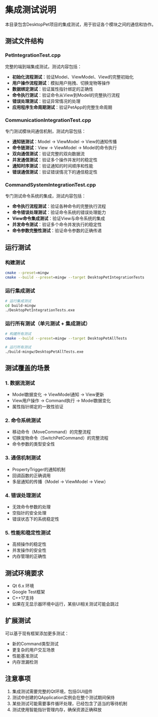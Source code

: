 # 集成测试说明

本目录包含DesktopPet项目的集成测试，用于验证各个模块之间的通信和协作。

## 测试文件结构

### PetIntegrationTest.cpp
完整的端到端集成测试，测试内容包括：
- **初始化流程测试**：验证Model、ViewModel、View的完整初始化
- **用户操作流程测试**：模拟用户拖拽、切换宠物等操作
- **数据绑定测试**：验证属性指针绑定的正确性
- **命令执行测试**：验证命令从View到Model的完整执行流程
- **错误处理测试**：验证异常情况的处理
- **应用程序生命周期测试**：验证PetApp的完整生命周期

### CommunicationIntegrationTest.cpp
专门测试模块间通信机制，测试内容包括：
- **通知链测试**：Model → ViewModel → View的通知传播
- **命令链测试**：View → ViewModel → Model的命令执行
- **双向通信测试**：验证完整的双向数据流
- **并发通信测试**：验证多个操作并发时的稳定性
- **通知时序测试**：验证通知的时间顺序和性能
- **错误通信测试**：验证错误情况下的通信稳定性

### CommandSystemIntegrationTest.cpp
专门测试命令系统的集成，测试内容包括：
- **命令执行流程测试**：验证各种命令的完整执行流程
- **命令错误处理测试**：验证命令系统的错误处理能力
- **View命令集成测试**：验证View与命令系统的集成
- **并发命令测试**：验证多个命令并发执行的稳定性
- **命令参数完整性测试**：验证命令参数的正确传递

## 运行测试

### 构建测试
```bash
cmake --preset=mingw
cmake --build --preset=mingw --target DesktopPetIntegrationTests
```

### 运行集成测试
```bash
# 运行集成测试
cd build-mingw
./DesktopPetIntegrationTests.exe

```

### 运行所有测试（单元测试 + 集成测试）
```bash
# 构建所有测试
cmake --build --preset=mingw --target DesktopPetAllTests

# 运行所有测试
./build-mingw/DesktopPetAllTests.exe

```

## 测试覆盖的场景

### 1. 数据流测试
- Model数据变化 → ViewModel通知 → View更新
- View用户操作 → Command执行 → Model数据变化
- 属性指针绑定的一致性验证

### 2. 命令系统测试
- 移动命令（MoveCommand）的完整流程
- 切换宠物命令（SwitchPetCommand）的完整流程
- 命令参数的类型安全性

### 3. 通信机制测试
- PropertyTrigger的通知机制
- 回调函数的正确调用
- 多层通知的传播（Model → ViewModel → View）

### 4. 错误处理测试
- 无效命令参数的处理
- 空指针的安全处理
- 错误状态下的系统稳定性

### 5. 性能和稳定性测试
- 高频操作的稳定性
- 并发操作的安全性
- 内存管理的正确性

## 测试环境要求

- Qt 6.x 环境
- Google Test框架
- C++17支持
- 如果在无显示器环境中运行，某些UI相关测试可能会跳过

## 扩展测试

可以基于现有框架添加更多测试：
- 新的Command类型测试
- 更复杂的用户交互场景
- 性能基准测试
- 内存泄漏检测

## 注意事项

1. 集成测试需要完整的Qt环境，包括GUI组件
2. 测试中创建的QApplication实例会在整个测试期间保持
3. 某些测试可能需要事件循环处理，已经包含了适当的等待机制
4. 测试使用智能指针管理内存，确保资源正确释放

